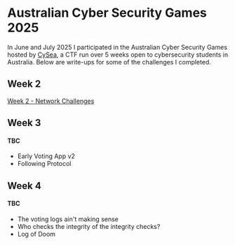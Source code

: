 # Australian Cyber Security Games 2025
In June and July 2025 I participated in the Australian Cyber Security Games hosted by [CySea](https://www.cysea.org.au/), a CTF run over 5 weeks open to cybersecurity students in Australia. Below are write-ups for some of the challenges I completed.
## Week 2
[Week 2 - Network Challenges](/writeups/events/cysea-2025/week2-net-challenges)
## Week 3
#### TBC
 - Early Voting App v2
 - Following Protocol
## Week 4
#### TBC 
- The voting logs ain't making sense
- Who checks the integrity of the integrity checks?
- Log of Doom